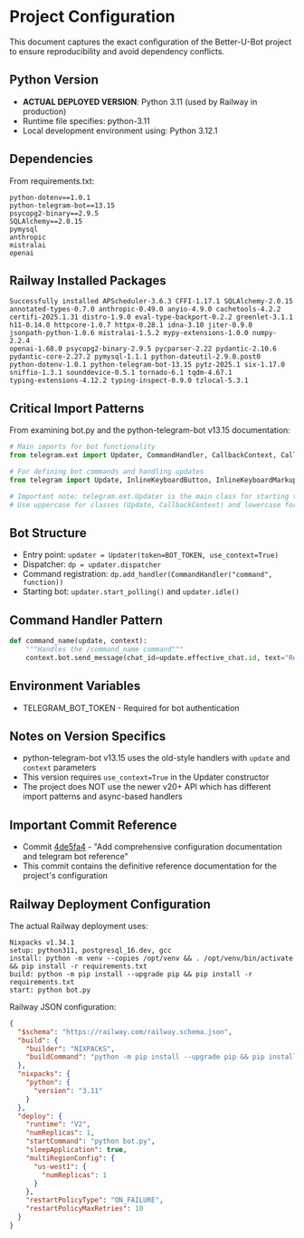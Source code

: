 # Project Configuration

This document captures the exact configuration of the Better-U-Bot project to ensure reproducibility and avoid dependency conflicts.

## Python Version
- **ACTUAL DEPLOYED VERSION**: Python 3.11 (used by Railway in production)
- Runtime file specifies: python-3.11
- Local development environment using: Python 3.12.1

## Dependencies
From requirements.txt:
```
python-dotenv==1.0.1
python-telegram-bot==13.15
psycopg2-binary==2.9.5
SQLAlchemy==2.0.15
pymysql
anthropic
mistralai
openai
```

## Railway Installed Packages
```
Successfully installed APScheduler-3.6.3 CFFI-1.17.1 SQLAlchemy-2.0.15 
annotated-types-0.7.0 anthropic-0.49.0 anyio-4.9.0 cachetools-4.2.2 
certifi-2025.1.31 distro-1.9.0 eval-type-backport-0.2.2 greenlet-3.1.1 
h11-0.14.0 httpcore-1.0.7 httpx-0.28.1 idna-3.10 jiter-0.9.0 
jsonpath-python-1.0.6 mistralai-1.5.2 mypy-extensions-1.0.0 numpy-2.2.4 
openai-1.68.0 psycopg2-binary-2.9.5 pycparser-2.22 pydantic-2.10.6 
pydantic-core-2.27.2 pymysql-1.1.1 python-dateutil-2.9.0.post0 
python-dotenv-1.0.1 python-telegram-bot-13.15 pytz-2025.1 six-1.17.0 
sniffio-1.3.1 sounddevice-0.5.1 tornado-6.1 tqdm-4.67.1 
typing-extensions-4.12.2 typing-inspect-0.9.0 tzlocal-5.3.1
```

## Critical Import Patterns
From examining bot.py and the python-telegram-bot v13.15 documentation:

```python
# Main imports for bot functionality
from telegram.ext import Updater, CommandHandler, CallbackContext, CallbackQueryHandler, ConversationHandler, MessageHandler, Filters

# For defining bot commands and handling updates
from telegram import Update, InlineKeyboardButton, InlineKeyboardMarkup, ReplyKeyboardMarkup, ReplyKeyboardRemove

# Important note: telegram.ext.Updater is the main class for starting the bot
# Use uppercase for classes (Update, CallbackContext) and lowercase for modules (telegram, telegram.ext)
```

## Bot Structure
- Entry point: `updater = Updater(token=BOT_TOKEN, use_context=True)`
- Dispatcher: `dp = updater.dispatcher`
- Command registration: `dp.add_handler(CommandHandler("command", function))`
- Starting bot: `updater.start_polling()` and `updater.idle()`

## Command Handler Pattern
```python
def command_name(update, context):
    """Handles the /command_name command"""
    context.bot.send_message(chat_id=update.effective_chat.id, text="Response message")
```

## Environment Variables
- TELEGRAM_BOT_TOKEN - Required for bot authentication

## Notes on Version Specifics
- python-telegram-bot v13.15 uses the old-style handlers with `update` and `context` parameters
- This version requires `use_context=True` in the Updater constructor
- The project does NOT use the newer v20+ API which has different import patterns and async-based handlers

## Important Commit Reference
- Commit [4de5fa4](https://github.com/dobe4ever/better-u-bot/commit/4de5fa4) - "Add comprehensive configuration documentation and telegram bot reference"
- This commit contains the definitive reference documentation for the project's configuration

## Railway Deployment Configuration
The actual Railway deployment uses:

```
Nixpacks v1.34.1
setup: python311, postgresql_16.dev, gcc
install: python -m venv --copies /opt/venv && . /opt/venv/bin/activate && pip install -r requirements.txt
build: python -m pip install --upgrade pip && pip install -r requirements.txt
start: python bot.py
```

Railway JSON configuration:
```json
{
  "$schema": "https://railway.com/railway.schema.json",
  "build": {
    "builder": "NIXPACKS",
    "buildCommand": "python -m pip install --upgrade pip && pip install -r requirements.txt"
  },
  "nixpacks": {
    "python": {
      "version": "3.11"
    }
  },
  "deploy": {
    "runtime": "V2",
    "numReplicas": 1,
    "startCommand": "python bot.py",
    "sleepApplication": true,
    "multiRegionConfig": {
      "us-west1": {
        "numReplicas": 1
      }
    },
    "restartPolicyType": "ON_FAILURE",
    "restartPolicyMaxRetries": 10
  }
}
```